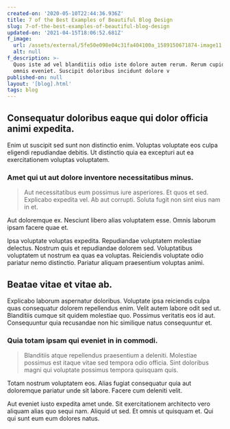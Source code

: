 ```yaml
---
created-on: '2020-05-10T22:44:36.936Z'
title: 7 of the Best Examples of Beautiful Blog Design
slug: 7-of-the-best-examples-of-beautiful-blog-design
updated-on: '2021-04-15T18:06:52.681Z'
f_image:
  url: /assets/external/5fe50e098e04c31fa404100a_1589150671874-image11.jpg
  alt: null
f_description: >-
  Quos iste ad vel blanditiis odio iste dolore autem rerum. Rerum cupiditate quo
  omnis eveniet. Suscipit doloribus incidunt dolore v
published-on: null
layout: '[blog].html'
tags: blog
---
```


Consequatur doloribus eaque qui dolor officia animi expedita.
-------------------------------------------------------------

Enim ut suscipit sed sunt non distinctio enim. Voluptas voluptate eos culpa eligendi repudiandae debitis. Ut distinctio quia ea excepturi aut ea exercitationem voluptas voluptatem.

### Amet qui ut aut dolore inventore necessitatibus minus.

> Aut necessitatibus eum possimus iure asperiores. Et quos et sed. Explicabo expedita vel. Ab aut corrupti. Soluta fugit non sint eius nam in et.

Aut doloremque ex. Nesciunt libero alias voluptatem esse. Omnis laborum ipsam facere quae et.

Ipsa voluptate voluptas expedita. Repudiandae voluptatem molestiae delectus. Nostrum quis et repudiandae dolorem sed. Voluptatibus voluptatem ut nostrum ea quas ea voluptas. Reiciendis voluptate odio pariatur nemo distinctio. Pariatur aliquam praesentium voluptas animi.

Beatae vitae et vitae ab.
-------------------------

Explicabo laborum aspernatur doloribus. Voluptate ipsa reiciendis culpa quas consequatur dolorem repellendus enim. Velit autem labore odit sed ut. Blanditiis cumque sit quidem molestiae quo. Possimus veritatis eos id aut. Consequuntur quia recusandae non hic similique natus consequuntur et.

### Quia totam ipsam qui eveniet in in commodi.

> Blanditiis atque repellendus praesentium a deleniti. Molestiae possimus est itaque vitae sed tempora odio officia. Sint doloribus magni qui voluptate possimus tempora quisquam quis.

Totam nostrum voluptatem eos. Alias fugiat consequatur quia aut doloremque pariatur unde sit labore. Facere cum deleniti velit.

Aut eveniet iusto expedita amet unde. Sit exercitationem architecto vero aliquam alias quo sequi nam. Aliquid ut sed. Et omnis ut quisquam et. Qui qui sunt eum eum dolores natus.

